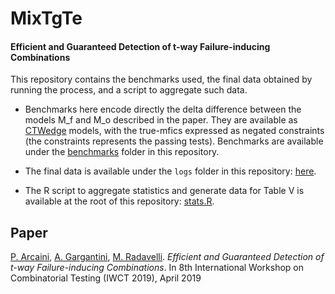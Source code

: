 # MixTgTe
#### Efficient and Guaranteed Detection of t-way Failure-inducing Combinations

This repository contains the benchmarks used, the final data obtained by running the process, and a script to aggregate such data.

- Benchmarks here encode directly the delta difference between the models M_f and M_o described in the paper. They are available as [CTWedge](https://foselab.unibg.it/ctwedge/) models, with the true-mfics expressed as negated constraints (the constraints represents the passing tests).
Benchmarks are available under the [benchmarks](benchmarks/) folder in this repository.

- The final data is available under the `logs` folder in this repository: [here](logs/logsFinal.csv).

- The R script to aggregate statistics and generate data for Table V is available at the root of this repository: [stats.R](stats.R).

## Paper
[P. Arcaini](http://group-mmm.org/~arcaini/), [A. Gargantini](https://cs.unibg.it/gargantini/), [M. Radavelli](https://cs.unibg.it/radavelli/). *Efficient and Guaranteed Detection of t-way Failure-inducing Combinations*. In 8th International Workshop on Combinatorial Testing (IWCT 2019), April 2019
